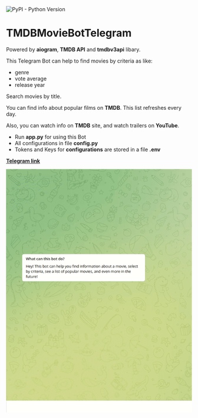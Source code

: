 <img alt="PyPI - Python Version" src="https://img.shields.io/pypi/pyversions/31?style=plastic">

# TMDBMovieBotTelegram
Powered by **aiogram**, **TMDB API** and **tmdbv3api** libary.

This Telegram Bot can help to find movies by criteria as like: 
- genre
- vote average
- release year

Search movies by title.

You can find info about popular films on **TMDB**. This list refreshes every day.

Also, you can watch info on **TMDB** site, and watch trailers on **YouTube**.



- Run **app.py** for using this Bot 
- All configurations in file **config.py**
- Tokens and Keys for **configurations** are stored in a file **.env**

**[Telegram link](https://t.me/IFITWILLWORKILEAVETHISNAMEOFBOT)**

![preview](app/preview.gif)
